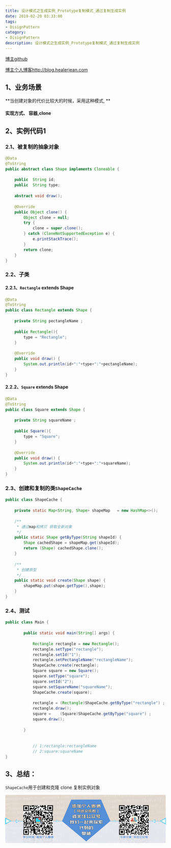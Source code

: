 ```yaml
---
title: 设计模式之生成实例_Prototype复制模式_通过复制生成实例
date: 2019-02-20 03:33:00
tags: 
- DisignPattern
category: 
- DisignPattern
description: 设计模式之生成实例_Prototype复制模式_通过复制生成实例
---
```


<!-- 

https://raw.githubusercontent.com/HealerJean/HealerJean.github.io/master/blogImages/
　　首行缩进

<font  clalss="healerColor" color="red" size="5" >     </font>

<font  clalss="healerSize"  size="5" >     </font>
-->






[博主github](https://github.com/HealerJean)   

[博主个人博客http://blog.healerjean.com](http://HealerJean.github.io)       
 



## 1、业务场景



**当创建对象的代价比较大的时候，采用这种模式,      **



#### 实现方式、 容器,clone



## 2、实例代码1

### 2.1、被复制的抽象对象

```java
@Data
@ToString
public abstract class Shape implements Cloneable {

    public  String id;
    public  String type;

    abstract void draw();

    @Override
    public Object clone() {
        Object clone = null;
        try {
            clone = super.clone();
        } catch (CloneNotSupportedException e) {
            e.printStackTrace();
        }
        return clone;
    }
}
```



### 2.2、子类

#### 2.2.1、`Rectangle` extends Shape

```java
@Data
@ToString
public class Rectangle extends Shape {

    private String pectangleName ;

    public Rectangle(){
        type = "Rectangle";
    }

    @Override
    public void draw() {
        System.out.println(id+":"+type+":"+pectangleName);
    }
}

```



#### 2.2.2、`Square` extends Shape

```java
@Data
@ToString
public class Square extends Shape {

    private String squareName ;

    public Square(){
        type = "Square";
    }

    @Override
    public void draw() {
        System.out.println(id+":"+type+":"+squareName);
    }
}

```





### 2.3、创建和复制的类`ShapeCache`



```java
public class ShapeCache {

    private static Map<String, Shape> shapeMap   = new HashMap<>();

    /**
     * 通过map和拷贝 获取全新对象
     */
    public static Shape getByType(String shapeId) {
        Shape cachedShape = shapeMap.get(shapeId);
        return (Shape) cachedShape.clone();
    }

    /**
     * 创建原型
     */
    public static void create(Shape shape) {
        shapeMap.put(shape.getType(),shape);
    }
}

```



### 2.4、测试



```java
public class Main {

        public static void main(String[] args) {

            Rectangle rectangle = new Rectangle();
            rectangle.setType("rectangle");
            rectangle.setId("1");
            rectangle.setPectangleName("rectangleName");
            ShapeCache.create(rectangle);
            Square square = new Square();
            square.setType("square");
            square.setId("2");
            square.setSquareName("squareName");
            ShapeCache.create(square);

            rectangle = (Rectangle)ShapeCache.getByType("rectangle") ;
            rectangle.draw();
            square =    (Square)ShapeCache.getByType("square") ;
            square.draw();

        }
    
    
            // 1:rectangle:rectangleName
            // 2:square:squareName
}

```



## 3、总结：

`ShapeCache`用于创建和克隆 clone 复制实例对象












     
         
         
               
               


![](https://raw.githubusercontent.com/HealerJean/HealerJean.github.io/master/assets/img/artical_bottom.jpg)






<!-- Gitalk 评论 start  -->

<link rel="stylesheet" href="https://unpkg.com/gitalk/dist/gitalk.css">

<script src="https://unpkg.com/gitalk@latest/dist/gitalk.min.js"></script> 
<div id="gitalk-container"></div>    
 <script type="text/javascript">
    var gitalk = new Gitalk({
		clientID: `1d164cd85549874d0e3a`,
		clientSecret: `527c3d223d1e6608953e835b547061037d140355`,
		repo: `HealerJean.github.io`,
		owner: 'HealerJean',
		admin: ['HealerJean'],
		id: 'tIADLkZWJwSpOVly',
    });
    gitalk.render('gitalk-container');
</script> 


<!-- Gitalk end -->

